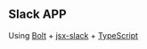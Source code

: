 ## Slack APP
Using [Bolt](https://github.com/SlackAPI/bolt) + [jsx-slack](https://github.com/speee/jsx-slack) + [TypeScript](https://github.com/microsoft/TypeScript)
